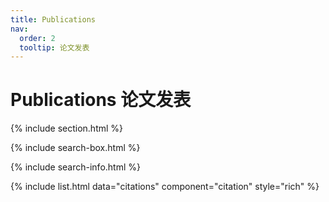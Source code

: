 ```yaml
---
title: Publications
nav:
  order: 2
  tooltip: 论文发表
---
```


# <i class="fas fa-microscope"></i>Publications 论文发表

{% include section.html %}

{% include search-box.html %}

{% include search-info.html %}

{% include list.html data="citations" component="citation" style="rich" %}
